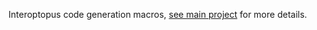 Interoptopus code generation macros, [see main project](https://github.com/ralfbiedert/interoptopus) for more details.
